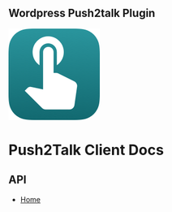 ## Wordpress Push2talk Plugin
![Wordpress Push2talk Plugin](./push2talk/public/push2talk.png)

# Push2Talk Client Docs

## API

- [Home](./index.md)